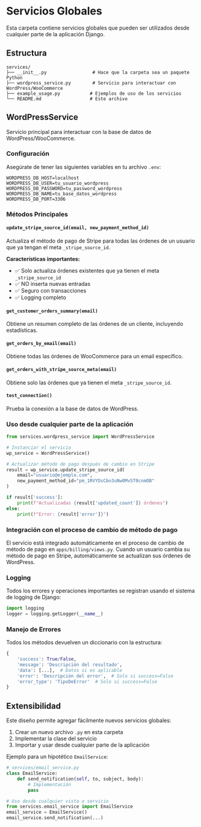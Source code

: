 # Servicios Globales

Esta carpeta contiene servicios globales que pueden ser utilizados desde cualquier parte de la aplicación Django.

## Estructura

```
services/
├── __init__.py                 # Hace que la carpeta sea un paquete Python
├── wordpress_service.py        # Servicio para interactuar con WordPress/WooCommerce
├── example_usage.py           # Ejemplos de uso de los servicios
└── README.md                  # Este archivo
```

## WordPressService

Servicio principal para interactuar con la base de datos de WordPress/WooCommerce.

### Configuración

Asegúrate de tener las siguientes variables en tu archivo `.env`:

```env
WORDPRESS_DB_HOST=localhost
WORDPRESS_DB_USER=tu_usuario_wordpress
WORDPRESS_DB_PASSWORD=tu_password_wordpress
WORDPRESS_DB_NAME=tu_base_datos_wordpress
WORDPRESS_DB_PORT=3306
```

### Métodos Principales

#### `update_stripe_source_id(email, new_payment_method_id)`
Actualiza el método de pago de Stripe para todas las órdenes de un usuario que ya tengan el meta `_stripe_source_id`.

**Características importantes:**
- ✅ Solo actualiza órdenes existentes que ya tienen el meta `_stripe_source_id`
- ✅ NO inserta nuevas entradas
- ✅ Seguro con transacciones
- ✅ Logging completo

#### `get_customer_orders_summary(email)`
Obtiene un resumen completo de las órdenes de un cliente, incluyendo estadísticas.

#### `get_orders_by_email(email)`
Obtiene todas las órdenes de WooCommerce para un email específico.

#### `get_orders_with_stripe_source_meta(email)`
Obtiene solo las órdenes que ya tienen el meta `_stripe_source_id`.

#### `test_connection()`
Prueba la conexión a la base de datos de WordPress.

### Uso desde cualquier parte de la aplicación

```python
from services.wordpress_service import WordPressService

# Instanciar el servicio
wp_service = WordPressService()

# Actualizar método de pago después de cambio en Stripe
result = wp_service.update_stripe_source_id(
    email="usuario@ejemplo.com",
    new_payment_method_id="pm_1RVYDsCbn3uNw0MvST0cnmOB"
)

if result['success']:
    print(f"Actualizadas {result['updated_count']} órdenes")
else:
    print(f"Error: {result['error']}")
```

### Integración con el proceso de cambio de método de pago

El servicio está integrado automáticamente en el proceso de cambio de método de pago en `apps/billing/views.py`. Cuando un usuario cambia su método de pago en Stripe, automáticamente se actualizan sus órdenes de WordPress.

### Logging

Todos los errores y operaciones importantes se registran usando el sistema de logging de Django:

```python
import logging
logger = logging.getLogger(__name__)
```

### Manejo de Errores

Todos los métodos devuelven un diccionario con la estructura:

```python
{
    'success': True/False,
    'message': 'Descripción del resultado',
    'data': [...],  # Datos si es aplicable
    'error': 'Descripción del error',  # Solo si success=False
    'error_type': 'TipoDeError'  # Solo si success=False
}
```

## Extensibilidad

Este diseño permite agregar fácilmente nuevos servicios globales:

1. Crear un nuevo archivo `.py` en esta carpeta
2. Implementar la clase del servicio
3. Importar y usar desde cualquier parte de la aplicación

Ejemplo para un hipotético `EmailService`:

```python
# services/email_service.py
class EmailService:
    def send_notification(self, to, subject, body):
        # Implementación
        pass

# Uso desde cualquier vista o servicio
from services.email_service import EmailService
email_service = EmailService()
email_service.send_notification(...)
```